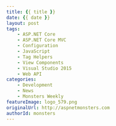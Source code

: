 ```yaml
---
title: {{ title }}
date: {{ date }}
layout: post
tags:
    - ASP.NET Core
    - ASP.NET Core MVC
    - Configuration
    - JavaScript
    - Tag Helpers
    - View Components
    - Visual Studio 2015
    - Web API
categories:
    - Development
    - News
    - Monsters Weekly
featureImage: logo_579.png
originalUrl: http://aspnetmonsters.com
authorId: monsters
---
```


